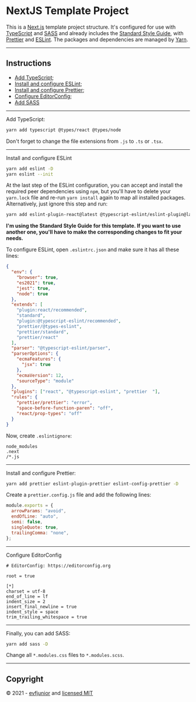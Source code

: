 # NextJS Template Project

This is a [Next.js](https://nextjs.org/) template project structure. It's configured for use with [TypeScript](https://www.typescriptlang.org/) and [SASS](https://sass-lang.com/) and already includes the [Standard Style Guide](https://standardjs.com/), with [Prettier](https://prettier.io/) and [ESLint](https://eslint.org/). The packages and dependencies are managed by [Yarn](https://classic.yarnpkg.com/).

<hr>

## Instructions

- [Add TypeScript](#typescript);
- [Install and configure ESLint](#eslint);
- [Install and configure Prettier](#prettier);
- [Configure EditorConfig](#editorconfig);
- [Add SASS](#sass)

<hr>

<p id="typescript">Add TypeScript:</p>

```bash
yarn add typescript @types/react @types/node
```

Don't forget to change the file extensions from `.js` to `.ts` or `.tsx`.

<hr>

<p id="eslint">Install and configure ESLint</p>

```bash
yarn add eslint -D
yarn eslint --init
```

At the last step of the ESLint configuration, you can accept and install the required peer dependencies using `npm`, but you'll have to delete your `yarn.lock` file and re-run `yarn install` again to map all installed packages. Alternatively, just ignore this step and run:

```bash
yarn add eslint-plugin-react@latest @typescript-eslint/eslint-plugin@latest eslint-config-standard@latest eslint@^7.12.1 eslint-plugin-import@^2.22.1 eslint-plugin-node@^11.1.0 eslint-plugin-promise@^4.2.1 @typescript-eslint/parser@latest -D
```

**I'm using the Standard Style Guide for this template. If you want to use another one, you'll have to make the corresponding changes to fit your needs.**

To configure ESLint, open `.eslintrc.json` and make sure it has all these lines:

```json
{
  "env": {
    "browser": true,
    "es2021": true,
    "jest": true,
    "node": true
  },
  "extends": [
    "plugin:react/recommended",
    "standard",
    "plugin:@typescript-eslint/recommended",
    "prettier/@types-eslint",
    "prettier/standard",
    "prettier/react"
  ],
  "parser": "@typescript-eslint/parser",
  "parserOptions": {
    "ecmaFeatures": {
      "jsx": true
    },
    "ecmaVersion": 12,
    "sourceType": "module"
  },
  "plugins": ["react", "@typescript-eslint", "prettier  "],
  "rules": {
    "prettier/prettier": "error",
    "space-before-function-paren": "off",
    "react/prop-types": "off"
  }
}
```

Now, create `.eslintignore`:

```
node_modules
.next
/*.js
```

<hr>

<p id="prettier">Install and configure Prettier:</p>

```bash
yarn add prettier eslint-plugin-prettier eslint-config-prettier -D
```

Create a `prettier.config.js` file and add the following lines:

```javascript
module.exports = {
  arrowParams: "avoid",
  endOfLine: "auto",
  semi: false,
  singleQuote: true,
  trailingComma: "none",
};
```

<hr>

<p id="editorconfig">Configure EditorConfig</p>

```
# EditorConfig: https://editorconfig.org

root = true

[*]
charset = utf-8
end_of_line = lf
indent_size = 2
insert_final_newline = true
indent_style = space
trim_trailing_whitespace = true
```

<hr>

<p id="sass">Finally, you can add SASS:</p>

```bash
yarn add sass -D
```

Change all `*.modules.css` files to `*.modules.scss`.

<hr>

## Copyright

&copy; 2021 - [evfjunior](https://github.com/evfjunior) and [licensed MIT](LICENSE)
